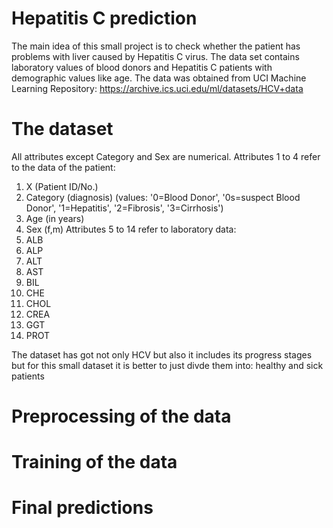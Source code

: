 # Hepatitis C prediction 
The main idea of this small project is to check whether the patient has problems with liver caused by Hepatitis C virus. The data set contains laboratory values of blood donors and Hepatitis C patients with demographic values like age.
The data was obtained from UCI Machine Learning Repository: https://archive.ics.uci.edu/ml/datasets/HCV+data
# The dataset 
All attributes except Category and Sex are numerical.
Attributes 1 to 4 refer to the data of the patient:
1) X (Patient ID/No.)
2) Category (diagnosis) (values: '0=Blood Donor', '0s=suspect Blood Donor', '1=Hepatitis', '2=Fibrosis', '3=Cirrhosis')
3) Age (in years)
4) Sex (f,m)
Attributes 5 to 14 refer to laboratory data:
5) ALB
6) ALP
7) ALT
8) AST
9) BIL
10) CHE
11) CHOL
12) CREA
13) GGT
14) PROT

The dataset has got not only HCV but also it includes its progress stages but for this small dataset it is better to just divde them into: healthy and sick patients 

# Preprocessing of the data 

# Training of the data 

# Final predictions 
